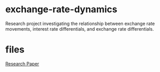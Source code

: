 # exchange-rate-dynamics
Research project investigating the relationship between exchange rate movements, interest rate differentials, and exchange rate differentials.

# files
[Research Paper](ssmith_final_paper.docx)

